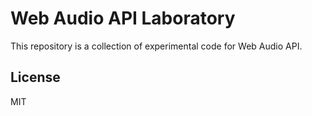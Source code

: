 # Web Audio API Laboratory

This repository is a collection of experimental code for Web Audio API.

## License
MIT
